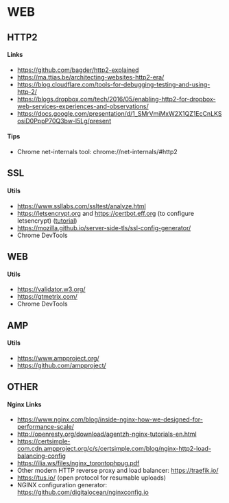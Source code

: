 # WEB

## HTTP2

#### Links


* https://github.com/bagder/http2-explained
* https://ma.ttias.be/architecting-websites-http2-era/
* https://blog.cloudflare.com/tools-for-debugging-testing-and-using-http-2/
* https://blogs.dropbox.com/tech/2016/05/enabling-http2-for-dropbox-web-services-experiences-and-observations/
* https://docs.google.com/presentation/d/1_SMrVmiMxW2X1QZ1EcCnLKSosiD0PppP70Q3bw-l5Lg/present

#### Tips

* Chrome net-internals tool: chrome://net-internals/#http2


## SSL

#### Utils

 * https://www.ssllabs.com/ssltest/analyze.html
 * https://letsencrypt.org and https://certbot.eff.org (to configure letsencrypt) ([tutorial](https://www.digitalocean.com/community/tutorials/how-to-secure-nginx-with-let-s-encrypt-on-ubuntu-16-04))
 * https://mozilla.github.io/server-side-tls/ssl-config-generator/
 * Chrome DevTools

## WEB

#### Utils

 * https://validator.w3.org/
 * https://gtmetrix.com/
 * Chrome DevTools


## AMP

#### Utils

 * https://www.ampproject.org/
 * https://github.com/ampproject/


## OTHER

#### Nginx Links
* https://www.nginx.com/blog/inside-nginx-how-we-designed-for-performance-scale/
* http://openresty.org/download/agentzh-nginx-tutorials-en.html
* https://certsimple-com.cdn.ampproject.org/c/s/certsimple.com/blog/nginx-http2-load-balancing-config
* https://ilia.ws/files/nginx_torontophpug.pdf
* Other modern HTTP reverse proxy and load balancer: https://traefik.io/
* https://tus.io/ (open protocol for resumable uploads)
* NGINX configuration generator: https://github.com/digitalocean/nginxconfig.io

